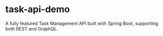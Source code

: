 # task-api-demo
A fully featured Task Management API built with Spring Boot, supporting both REST and GraphQL.
